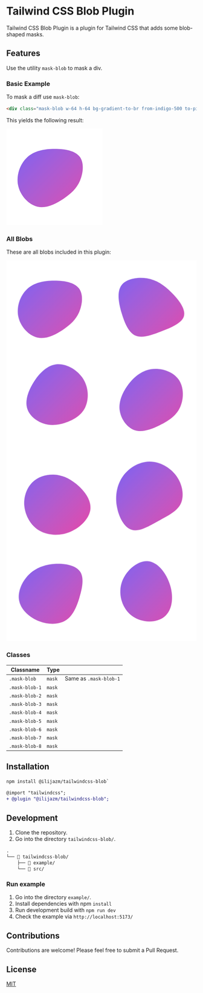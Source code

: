 # Tailwind CSS Blob Plugin

Tailwind CSS Blob Plugin is a plugin for Tailwind CSS that adds some blob-shaped masks.

## Features

Use the utility `mask-blob` to mask a div.

### Basic Example

To mask a diff use `mask-blob`:

<!-- prettier-ignore -->
```html
<div class="mask-blob w-64 h-64 bg-gradient-to-br from-indigo-500 to-pink-500"></div>
```

This yields the following result:

![Example Blob](docs/example_blob.png)

### All Blobs

These are all blobs included in this plugin:

![All blobs](docs/all_blobs.png)

### Classes

| Classname      | Type   |                        |
| -------------- | ------ | ---------------------- |
| `.mask-blob`   | `mask` | Same as `.mask-blob-1` |
| `.mask-blob-1` | `mask` |                        |
| `.mask-blob-2` | `mask` |                        |
| `.mask-blob-3` | `mask` |                        |
| `.mask-blob-4` | `mask` |                        |
| `.mask-blob-5` | `mask` |                        |
| `.mask-blob-6` | `mask` |                        |
| `.mask-blob-7` | `mask` |                        |
| `.mask-blob-8` | `mask` |                        |

## Installation

```
npm install @ilijazm/tailwindcss-blob`
```

```diff
@import "tailwindcss";
+ @plugin "@ilijazm/tailwindcss-blob";
```

## Development

1. Clone the repository.
1. Go into the directory `tailwindcss-blob/`.

```
.
└── 📁 tailwindcss-blob/
    ├── 📁 example/
    └── 📁 src/
```

### Run example

1. Go into the directory `example/`.
1. Install dependencies with npm `install`
1. Run development build with `npm run dev`
1. Check the example via `http://localhost:5173/`

## Contributions

Contributions are welcome! Please feel free to submit a Pull Request.

## License

[MIT](../LICENSE)

